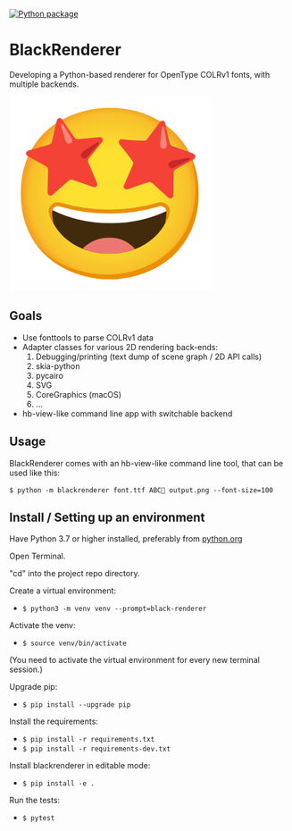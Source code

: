 [![Python package](https://github.com/BlackFoundryCom/black-renderer/actions/workflows/run-tests.yml/badge.svg)](https://github.com/BlackFoundryCom/black-renderer/actions/workflows/run-tests.yml)

# BlackRenderer

Developing a Python-based renderer for OpenType COLRv1 fonts, with multiple backends.

![Big Smiley Face Icon](smile.png)

## Goals

- Use fonttools to parse COLRv1 data
- Adapter classes for various 2D rendering back-ends:
  1. Debugging/printing (text dump of scene graph / 2D API calls)
  2. skia-python
  3. pycairo
  4. SVG
  6. CoreGraphics (macOS)
  7. ...
- hb-view-like command line app with switchable backend

## Usage

BlackRenderer comes with an hb-view-like command line tool, that can be used like this:

    $ python -m blackrenderer font.ttf ABC🤩 output.png --font-size=100

## Install / Setting up an environment

Have Python 3.7 or higher installed, preferably from [python.org](https://www.python.org)

Open Terminal.

"cd" into the project repo directory.

Create a virtual environment:

- `$ python3 -m venv venv --prompt=black-renderer`

Activate the venv:

- `$ source venv/bin/activate`

(You need to activate the virtual environment for every new terminal session.)

Upgrade pip:

- `$ pip install --upgrade pip`

Install the requirements:

- `$ pip install -r requirements.txt`
- `$ pip install -r requirements-dev.txt`

Install blackrenderer in editable mode:

- `$ pip install -e .`

Run the tests:

- `$ pytest`
